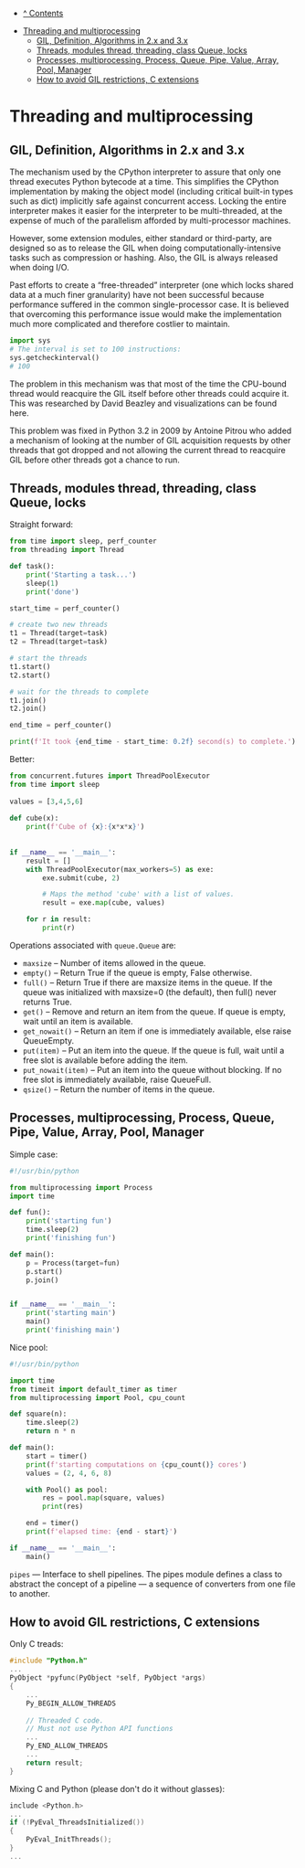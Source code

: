 * [^ Contents](../README.md)

<!-- TOC -->
* [Threading and multiprocessing](#threading-and-multiprocessing)
  * [GIL, Definition, Algorithms in 2.x and 3.x](#gil-definition-algorithms-in-2x-and-3x)
  * [Threads, modules thread, threading, class Queue, locks](#threads-modules-thread-threading-class-queue-locks)
  * [Processes, multiprocessing, Process, Queue, Pipe, Value, Array, Pool, Manager](#processes-multiprocessing-process-queue-pipe-value-array-pool-manager)
  * [How to avoid GIL restrictions, C extensions](#how-to-avoid-gil-restrictions-c-extensions)
<!-- TOC -->

# Threading and multiprocessing

## GIL, Definition, Algorithms in 2.x and 3.x

The mechanism used by the CPython interpreter to assure that only one thread executes Python bytecode at a time. This
simplifies the CPython implementation by making the object model (including critical built-in types such as dict)
implicitly safe against concurrent access. Locking the entire interpreter makes it easier for the interpreter to be
multi-threaded, at the expense of much of the parallelism afforded by multi-processor machines.

However, some extension modules, either standard or third-party, are designed so as to release the GIL when doing
computationally-intensive tasks such as compression or hashing. Also, the GIL is always released when doing I/O.

Past efforts to create a “free-threaded” interpreter (one which locks shared data at a much finer granularity) have not
been successful because performance suffered in the common single-processor case. It is believed that overcoming this
performance issue would make the implementation much more complicated and therefore costlier to maintain.

```python
import sys
# The interval is set to 100 instructions:
sys.getcheckinterval()
# 100
```

The problem in this mechanism was that most of the time the CPU-bound thread would reacquire the GIL itself before other
threads could acquire it. This was researched by David Beazley and visualizations can be found here.

This problem was fixed in Python 3.2 in 2009 by Antoine Pitrou who added a mechanism of looking at the number of GIL
acquisition requests by other threads that got dropped and not allowing the current thread to reacquire GIL before other
threads got a chance to run.

## Threads, modules thread, threading, class Queue, locks

Straight forward:

```python
from time import sleep, perf_counter
from threading import Thread

def task():
    print('Starting a task...')
    sleep(1)
    print('done')

start_time = perf_counter()

# create two new threads
t1 = Thread(target=task)
t2 = Thread(target=task)

# start the threads
t1.start()
t2.start()

# wait for the threads to complete
t1.join()
t2.join()

end_time = perf_counter()

print(f'It took {end_time - start_time: 0.2f} second(s) to complete.')
```

Better:

```python
from concurrent.futures import ThreadPoolExecutor
from time import sleep
 
values = [3,4,5,6]
 
def cube(x):
    print(f'Cube of {x}:{x*x*x}')
 
 
if __name__ == '__main__':
    result = []
    with ThreadPoolExecutor(max_workers=5) as exe:
        exe.submit(cube, 2)

        # Maps the method 'cube' with a list of values.
        result = exe.map(cube, values)

    for r in result:
        print(r)
```

Operations associated with `queue.Queue` are:

- `maxsize` – Number of items allowed in the queue.
- `empty()` – Return True if the queue is empty, False otherwise.
- `full()` – Return True if there are maxsize items in the queue. If the queue was initialized with maxsize=0 (the
  default), then full() never returns True.
- `get()` – Remove and return an item from the queue. If queue is empty, wait until an item is available.
- `get_nowait()` – Return an item if one is immediately available, else raise QueueEmpty.
- `put(item)` – Put an item into the queue. If the queue is full, wait until a free slot is available before adding the
  item.
- `put_nowait(item)` – Put an item into the queue without blocking. If no free slot is immediately available, raise
  QueueFull.
- `qsize()` – Return the number of items in the queue.

## Processes, multiprocessing, Process, Queue, Pipe, Value, Array, Pool, Manager

Simple case:

```python
#!/usr/bin/python

from multiprocessing import Process
import time

def fun():
    print('starting fun')
    time.sleep(2)
    print('finishing fun')

def main():
    p = Process(target=fun)
    p.start()
    p.join()


if __name__ == '__main__':
    print('starting main')
    main()
    print('finishing main')
```

Nice pool:

```python
#!/usr/bin/python

import time
from timeit import default_timer as timer
from multiprocessing import Pool, cpu_count

def square(n):
    time.sleep(2)
    return n * n

def main():
    start = timer()
    print(f'starting computations on {cpu_count()} cores')
    values = (2, 4, 6, 8)

    with Pool() as pool:
        res = pool.map(square, values)
        print(res)

    end = timer()
    print(f'elapsed time: {end - start}')

if __name__ == '__main__':
    main()
```

`pipes` — Interface to shell pipelines. The pipes module defines a class to abstract the concept of a pipeline — a
sequence of converters from one file to another.

## How to avoid GIL restrictions, C extensions

Only C treads:

```c
#include "Python.h"
...
PyObject *pyfunc(PyObject *self, PyObject *args)
{
    ...
    Py_BEGIN_ALLOW_THREADS
      
    // Threaded C code. 
    // Must not use Python API functions
    ...
    Py_END_ALLOW_THREADS
    ...
    return result;
}
```

Mixing C and Python (please don't do it without glasses):

```c
include <Python.h>
...
if (!PyEval_ThreadsInitialized())
{
    PyEval_InitThreads();
}
...
```
